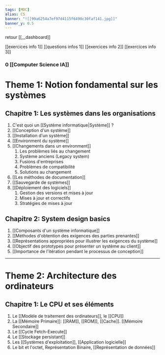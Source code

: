```yaml
---
tags: [MOC] 
alias: CS
banner: "![[99a6254a7ef97d4115f6490c30faf141.jpg]]"
banner_y: 0.5
---
```


retour [[__dashboard]]

[[exercices info 1]]
[[questions infos 1]]
[[exercices info 2]]
[[exercices info 3]]
### 0 [[Computer Science IA]]

# Theme 1: Notion fondamental sur les systèmes
## Chapitre 1: Les systèmes dans les organisations
1. C'est quoi un [[Système informatique|Système]] ?
2. [[Conception d'un système]]
3. [[Installation d'un système]]
4. [[Environment du système]]
5. [[Changements dans un environment]]
	1. Les problèmes liés au changement
	2. Système anciens (Legacy system)
	3. Fusions d'entreprises
	4. Problèmes de compatibilité
	5. Solutions au changement
6. [[Les méthodes de documentation]]
7. [[Sauvegarde de systèmes]]
8. [[Déploiement des logiciels]]
	1. Gestion des versions et mises à jour
	2. Mises à jour et correctifs
	3. Stratégies de mises à jour


## Chapitre 2: System design basics
1. [[Composants d'un système informatique]]
2. [[Méthodes  d'obtention des  exigences des parties prenantes]]
3. [[Représentations appropriées pour illustrer les exigences du système]]
4. [[Objectif des prototypes pour présenter un système au client]]
5. [[Importance de l'itération pendant le processus de conception]]
---
# Theme 2: Architecture des ordinateurs
## Chapitre 1: Le CPU et ses éléments
1. Le [[Modèle de traitement des ordinateurs]], le [[CPU]]
2. La [[Mémoire Primaire]]: [[RAM]], [[ROM]], [[Cache]]. [[Mémoire Secondaire]]
3. Le [[Cycle Fetch-Execute]]
4. Le [[Stockage persistant]]
5. Les [[Systèmes d'exploitation]], [[Application logicielle]]
6. Le bit et l'octet, Représentation Binaire, [[Représentation de données]]
